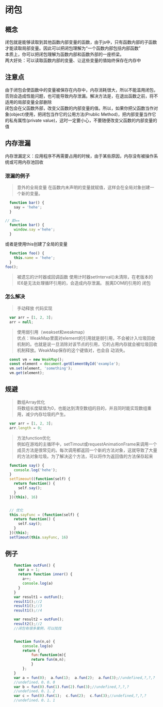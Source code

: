 # 闭包

## 概念

闭包就是能够读取到其他函数内部变量的函数，由于js中，只有函数内部的子函数才能读取局部变量。因此可以把闭包理解为“一个函数内部包括内部函数”  
本质上，你可以把闭包理解为函数内部和函数外部的一座桥梁。  
两大好处：可以读取函数内部的变量、让这些变量的值始终保存在内存中  

## 注意点

由于闭包会使函数中的变量被保存在内存中，内存消耗很大，所以不能滥用闭包，否则会造成性能问题，也可能导致内存泄漏。解决方法是，在退出函数之前，将不适用的局部变量全部删除  
闭包会在父函数外部，改变父函数的内部变量的值。所以，如果你把父函数当作对象(object)使用，把闭包当作它的公用方法(Prublic Method)，把内部变量当作它的私有属性(private value)，这时一定要小心，不要随便改变父函数的内部变量的值

## 内存泄漏

内存泄漏定义：应用程序不再需要占用的时候，由于某些原因，内存没有被操作系统或可用内存池回收  

### 泄漏的例子

> 意外的全局变量
在函数内未声明的变量就赋值，这样会在全局对象创建一个新的变量。

```js
  function bar() {
    say = 'hehe';
  }

// 即==
  function bar() {
    window.say ='hehe';
  }
```

或者是使用this创建了全局的变量

```js
  function foo() {
    this.name = 'hehe';
  }
foo();
```

> 被遗忘的计时器或回调函数
> 使用计时器setInterval()未清除，在老版本的IE6是无法处理循环引用的，会造成内存泄漏。
> 脱离DOM的引用的
> 闭包

### 怎么解决

> 手动释放
代码实现

```js
  var arr = [1, 2, 3];
  arr = null;
```

> 使用弱引用（weakset和weakmap）  
优点：WeakMap里面对element的引用就是弱引用，不会被计入垃圾回收机制的。也就是说一旦消除对该节点的引用，它的占用内存就会被垃圾回收机制释放。WeakMap保存的这个键值对，也会自
动消失。  

```js
  const vm = new WeakMap();
  const element = document.getElementById('example');
  vm.set(element, 'something');
  vm.get(element);
```

## 规避

> 数组Array优化  
将数组长度赋值为0，也能达到清空数组的目的，并且同时能实现数组重用，减少内存垃圾的产生。

```js
  var arr = [1, 2, 3];
  arr.length = 0;
```

> 方法function优化  
例如在游戏的主循环中，setTimout或requestAnimationFrame来调用一个成员方法是很常见的。每次调用都返回一个新的方法对象，这就导致了大量的方法对象垃圾。为了解决这个方法，可以将作为返回值的方法保存起来  

```js
  function say() {
    console.log('hehe');
  }
  setTimeout((function(self) {
    return function() {
      self.say();
    }
  })(this), 16)


  // 优化
  this.sayFunc = (function(self) {
    return function() {
      self.say();
    }
  })(this);
  setTimout(this.sayFunc, 16)
```

## 例子

```javascript
    function outFun() {
      var a = 1;
      return function inner() {
        a++;
        console.log(a)
      }
    }
    var result1 = outFun();
    result1();//2
    result1();//3
    result1();//4

    var result2 = outFun();
    result2();//2
    //闭包有很多案例，可以找找


    function fun(n,o) {
        console.log(o)
        return {
            fun:function(m){
            return fun(m,n);
            }
        };
    }
    var a = fun(0);  a.fun(1);  a.fun(2);  a.fun(3);//undefined,?,?,?
    //undefined、0、0、0
    var b = fun(0).fun(1).fun(2).fun(3);//undefined,?,?,?
    //undefined、0、1、2
    var c = fun(0).fun(1);  c.fun(2);  c.fun(3);//undefined,?,?,?
    //undefined、0、1、1
```
